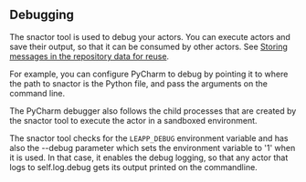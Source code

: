 ## Debugging

The snactor tool is used to debug your actors. You can execute actors
and save their output, so that it can be consumed by other actors. 
See [Storing messages in the repository data for reuse](messaging.html#storing-messages-in-the-repository-data-for-reuse).

For example, you can configure PyCharm to debug by pointing it to where the path to snactor is the Python
file, and pass the arguments on the command line.

The PyCharm debugger also follows the child processes that are created by the
snactor tool to execute the actor in a sandboxed environment.

The snactor tool checks for the `LEAPP_DEBUG` environment variable and has also
the --debug parameter which sets the environment variable to '1' when it is
used. In that case, it enables the debug logging, so that any actor that logs
to self.log.debug gets its output printed on the commandline.
